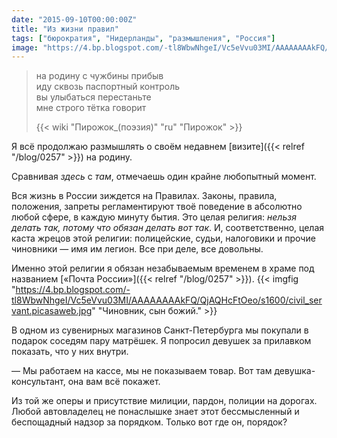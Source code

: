 ```yaml
---
date: "2015-09-10T00:00:00Z"
title: "Из жизни правил"
tags: ["бюрократия", "Нидерланды", "размышления", "Россия"]
image: "https://4.bp.blogspot.com/-tl8WbwNhgeI/Vc5eVvu03MI/AAAAAAAAkFQ/QjAQHcFtOeo/s1600/civil_servant.picasaweb.jpg"
---
```


> на родину с чужбины прибыв<br />
> иду сквозь паспортный контроль<br />
> вы улыбаться перестаньте<br />
> мне строго тётка говорит<br />
>
> {{< wiki "Пирожок_(поэзия)" "ru" "Пирожок" >}}

Я всё продолжаю размышлять о своём недавнем [визите]({{< relref "/blog/0257" >}}) на родину.

Сравнивая *здесь* с *там*, отмечаешь один крайне любопытный момент.

Вся жизнь в России зиждется на Правилах. Законы, правила, положения, запреты регламентируют твоё поведение в абсолютно любой сфере, в каждую минуту бытия. Это целая религия: *нельзя делать так, потому что обязан делать вот так*. И, соответственно, целая каста жрецов этой религии: полицейские, судьи, налоговики и прочие чиновники — имя им легион. Все при деле, все довольны.

Именно этой религии я обязан незабываемым временем в храме под названием [«Почта России»]({{< relref "/blog/0257" >}}).
{{< imgfig "https://4.bp.blogspot.com/-tl8WbwNhgeI/Vc5eVvu03MI/AAAAAAAAkFQ/QjAQHcFtOeo/s1600/civil_servant.picasaweb.jpg" "Чиновник, сын божий." >}}

<!--more-->

В одном из сувенирных магазинов Санкт-Петербурга мы покупали в подарок соседям пару матрёшек. Я попросил девушек за прилавком показать, что у них внутри.

— Мы работаем на кассе, мы не показываем товар. Вот там девушка-консультант, она вам всё покажет.

Из той же оперы и присутствие милиции, пардон, полиции на дорогах. Любой автовладелец не понаслышке знает этот бессмысленный и беспощадный надзор за порядком. Только вот где он, порядок?
